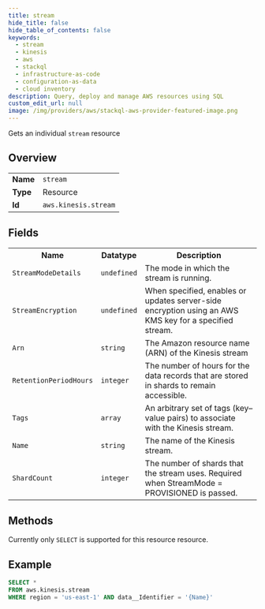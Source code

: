```yaml
---
title: stream
hide_title: false
hide_table_of_contents: false
keywords:
  - stream
  - kinesis
  - aws
  - stackql
  - infrastructure-as-code
  - configuration-as-data
  - cloud inventory
description: Query, deploy and manage AWS resources using SQL
custom_edit_url: null
image: /img/providers/aws/stackql-aws-provider-featured-image.png
---
```

Gets an individual <code>stream</code> resource

## Overview
<table><tbody>
<tr><td><b>Name</b></td><td><code>stream</code></td></tr>
<tr><td><b>Type</b></td><td>Resource</td></tr>
<tr><td><b>Id</b></td><td><code>aws.kinesis.stream</code></td></tr>
</tbody></table>

## Fields
<table><tbody>
<tr><th>Name</th><th>Datatype</th><th>Description</th></tr>
<tr><td><code>StreamModeDetails</code></td><td><code>undefined</code></td><td>The mode in which the stream is running.</td></tr><tr><td><code>StreamEncryption</code></td><td><code>undefined</code></td><td>When specified, enables or updates server-side encryption using an AWS KMS key for a specified stream.</td></tr><tr><td><code>Arn</code></td><td><code>string</code></td><td>The Amazon resource name (ARN) of the Kinesis stream</td></tr><tr><td><code>RetentionPeriodHours</code></td><td><code>integer</code></td><td>The number of hours for the data records that are stored in shards to remain accessible.</td></tr><tr><td><code>Tags</code></td><td><code>array</code></td><td>An arbitrary set of tags (key–value pairs) to associate with the Kinesis stream.</td></tr><tr><td><code>Name</code></td><td><code>string</code></td><td>The name of the Kinesis stream.</td></tr><tr><td><code>ShardCount</code></td><td><code>integer</code></td><td>The number of shards that the stream uses. Required when StreamMode = PROVISIONED is passed.</td></tr>
</tbody></table>

## Methods
Currently only <code>SELECT</code> is supported for this resource resource.

## Example
```sql
SELECT * 
FROM aws.kinesis.stream
WHERE region = 'us-east-1' AND data__Identifier = '{Name}'
```
